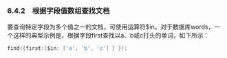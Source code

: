 ### 6.4.2　根据字段值数组查找文档

要查询特定字段为多个值之一的文档，可使用运算符$in。对于数据库words，一个这样的典型示例是，根据字段first查找以a、b或c打头的单词，如下所示：

```go
find({first:{$in: ['a', 'b', 'c'] } });
```

